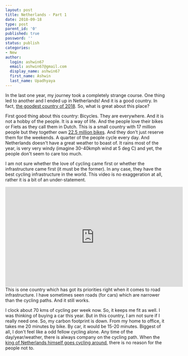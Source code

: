 ```yaml
---
layout: post
title: Netherlands - Part 1
date: 2018-09-18
type: post
parent_id: '0'
published: true
password: ''
status: publish
categories:
- New
author:
  login: ashwin67
  email: ashwin67@gmail.com
  display_name: ashwin67
  first_name: Ashwin
  last_name: Upadhyaya
---
```

In the last one year, my journey took a completely strange course. One thing led to another and I ended up in Netherlands!<!--more--> And it is a good country. In fact, [the goodest country of 2018](https://www.goodcountryindex.org/results). So, what is great about this place?

First good thing about this country: Bicycles. They are everywhere. And it is not a hobby of the people. It is a way of life. And the people love their bikes or Fiets as they call them in Dutch. This is a small country with 17 million people but they together own [22.5 million bikes](https://bicycledutch.wordpress.com/2018/01/02/dutch-cycling-figures/). And they don't just reserve them for the weekends. A quarter of the people cycle every day. And Netherlands doesn't have a great weather to boast of. It rains most of the year, is very very windy (imagine 30-40kmph wind at 5 deg C) and yet, the people don't seem to care too much.

I am not sure whether the love of cycling came first or whether the infrastructure came first (it must be the former). In any case, they have the best cycling infrastructure in the world. This video is no exaggeration at all, rather it is a bit of an under-statement.
<iframe width="560" height="315" src="https://www.youtube.com/embed/8CefhLnJJHU" frameborder="0" allow="autoplay; encrypted-media" allowfullscreen></iframe>
This is one country which has got its priorities right when it comes to road infrastructure. I have sometimes seen roads (for cars) which are narrower than the cycling paths. And it still works.

I clock about 70 kms of cycling per week now. So, it keeps me fit as well. I was thinking of buying a car this year. But in this country, I am not sure if I really need one. So, my carbon footprint is down. From my home to office, it takes me 20 minutes by bike. By car, it would be 15-20 minutes. Biggest of all, I don't feel like a odd fellow cycling alone. Any time of the day/year/weather, there is always company on the cycling path. When the [king of Netherlands himself goes cycling around](https://bicycledutch.wordpress.com/2013/04/25/the-new-king-of-the-netherlands-on-a-bicycle/), there is no reason for the people not to.
